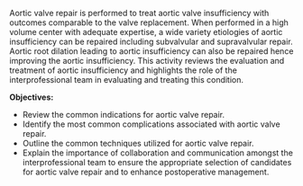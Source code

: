 Aortic valve repair is performed to treat aortic valve insufficiency with outcomes comparable to the valve replacement. When performed in a high volume center with adequate expertise, a wide variety etiologies of aortic insufficiency can be repaired including subvalvular and supravalvular repair. Aortic root dilation leading to aortic insufficiency can also be repaired hence improving the aortic insufficiency. This activity reviews the evaluation and treatment of aortic insufficiency and highlights the role of the interprofessional team in evaluating and treating this condition.

**Objectives:**
- Review the common indications for aortic valve repair.
- Identify the most common complications associated with aortic valve repair.
- Outline the common techniques utilized for aortic valve repair.
- Explain the importance of collaboration and communication amongst the interprofessional team to ensure the appropriate selection of candidates for aortic valve repair and to enhance postoperative management.